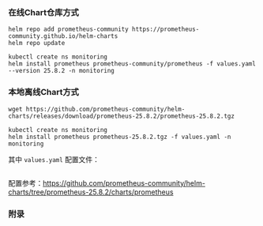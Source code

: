 ### 在线Chart仓库方式

```shell
helm repo add prometheus-community https://prometheus-community.github.io/helm-charts
helm repo update
```

```shell
kubectl create ns monitoring
helm install prometheus prometheus-community/prometheus -f values.yaml --version 25.8.2 -n monitoring
```

### 本地离线Chart方式

```shell
wget https://github.com/prometheus-community/helm-charts/releases/download/prometheus-25.8.2/prometheus-25.8.2.tgz
```

```shell
kubectl create ns monitoring
helm install prometheus prometheus-25.8.2.tgz -f values.yaml -n monitoring
```

其中 `values.yaml` 配置文件：

```yaml

```

配置参考：https://github.com/prometheus-community/helm-charts/tree/prometheus-25.8.2/charts/prometheus

### 附录
